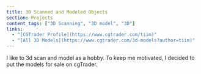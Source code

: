 ```yaml
---
title: 3D Scanned and Modeled Objects
section: Projects
content_tags: ["3D Scanning", "3D model", "3D"]
links:
  - "[CGTrader Profile](https://www.cgtrader.com/tiim)"
  - "[All 3D Models](https://www.cgtrader.com/3d-models?author=tiim)"
---
```


I like to 3d scan and model as a hobby. To keep me motivated, I decided to put the models for sale on cgTrader.
